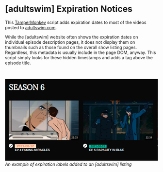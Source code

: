 # [adultswim] Expiration Notices
This [TamperMonkey](https://tampermonkey.net) script adds expiration dates to most of the videos posted to [adultswim.com](https://adultswim.com).

While the [adultswim] website often shows the expiration dates on individual episode description pages, it does not display them on thumbnails such as those found on the overall show listing pages.  Regardless, this metadata is usually include in the page DOM, anyway.  This script simply looks for these hidden timestamps and adds a tag above the episode title.

&nbsp;

![Example expiration labels added to an adultswim.com listing](example_expiration_label.png)  
*An example of expiration labels added to an [adultswim] listing*

&nbsp;
